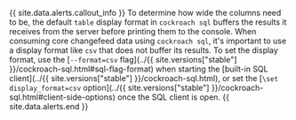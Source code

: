 {{ site.data.alerts.callout_info }}
To determine how wide the columns need to be, the default `table` display format in `cockroach sql` buffers the results it receives from the server before printing them to the console. When consuming core changefeed data using `cockroach sql`, it's important to use a display format like `csv` that does not buffer its results. To set the display format, use the [`--format=csv` flag](../{{ site.versions["stable"] }}/cockroach-sql.html#sql-flag-format) when starting the [built-in SQL client](../{{ site.versions["stable"] }}/cockroach-sql.html), or set the [`\set display_format=csv` option](../{{ site.versions["stable"] }}/cockroach-sql.html#client-side-options) once the SQL client is open.
{{ site.data.alerts.end }}
